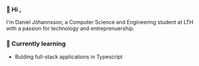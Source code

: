 <!--
**danieljohannsson/danieljohannsson** is a ✨ _special_ ✨ repository because its `README.md` (this file) appears on your GitHub profile.

Here are some ideas to get you started:

- 🔭 I’m currently working on ...
- 🌱 I’m currently learning ...
- 👯 I’m looking to collaborate on ...
- 🤔 I’m looking for help with ...
- 💬 Ask me about ...
- 📫 How to reach me: ...
- 😄 Pronouns: ...
- ⚡ Fun fact: ...
-->
### 👋 Hi ,
I'm Daníel Jóhannsson, a Computer Science and Engineering student at LTH with a passion for technology and entreprenuership.

### 🌱 Currently learning
- Bulding full-stack applications in Typescript
